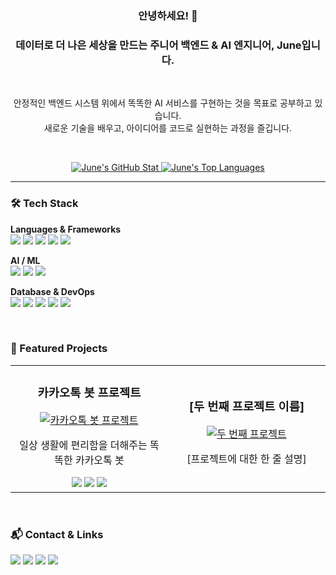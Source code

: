 <div align="center">

### **안녕하세요! 👋**
### **데이터로 더 나은 세상을 만드는 주니어 백엔드 & AI 엔지니어, June입니다.**

<br>

<p>안정적인 백엔드 시스템 위에서 똑똑한 AI 서비스를 구현하는 것을 목표로 공부하고 있습니다.<br>새로운 기술을 배우고, 아이디어를 코드로 실현하는 과정을 즐깁니다.</p>

<br>

<p align="center">
  <a href="https://github.com/anuraghazra/github-readme-stats">
    <img src="https://github-readme-stats-snowy-six-56.vercel.app.vercel.app/api?username=4season&show_icons=true&bg_color=fff9fb&title_color=b37f8c&text_color=594a4e&icon_color=86b37f&border_radius=10&border_color=f2e8ea" alt="June's GitHub Stat" />
  </a>
  <a href="https://github.com/anuraghazra/github-readme-stats">
    <img src="https://github-readme-stats-snowy-six-56.vercel.app/api/top-langs/?username=4season&layout=compact&bg_color=fff9fb&title_color=b37f8c&text_color=594a4e&border_radius=10&border_color=f2e8ea" alt="June's Top Languages" />
  </a>
</p>

</div>

---

### **🛠️ Tech Stack**

<p>
  <strong>Languages & Frameworks</strong><br>
  <img src="https://img.shields.io/badge/Python-b37f8c?style=for-the-badge&logo=python&logoColor=white"/>
  <img src="https://img.shields.io/badge/Java-b37f8c?style=for-the-badge&logo=openjdk&logoColor=white"/>
  <img src="https://img.shields.io/badge/Go-b37f8c?style=for-the-badge&logo=go&logoColor=white"/>
  <img src="https://img.shields.io/badge/Spring-b37f8c?style=for-the-badge&logo=spring&logoColor=white"/>
  <img src="https://img.shields.io/badge/FastAPI-b37f8c?style=for-the-badge&logo=fastapi&logoColor=white"/>
</p>

<p>
  <strong>AI / ML</strong><br>
  <img src="https://img.shields.io/badge/PyTorch-b37f8c?style=for-the-badge&logo=pytorch&logoColor=white"/>
  <img src="https://img.shields.io/badge/TensorFlow-b37f8c?style=for-the-badge&logo=tensorflow&logoColor=white"/>
  <img src="https://img.shields.io/badge/Scikit--learn-b37f8c?style=for-the-badge&logo=scikit-learn&logoColor=white"/>
</p>

<p>
  <strong>Database & DevOps</strong><br>
  <img src="https://img.shields.io/badge/MySQL-b37f8c?style=for-the-badge&logo=mysql&logoColor=white"/>
  <img src="https://img.shields.io/badge/PostgreSQL-b37f8c?style=for-the-badge&logo=postgresql&logoColor=white"/>
  <img src="https://img.shields.io/badge/Redis-b37f8c?style=for-the-badge&logo=redis&logoColor=white"/>
  <img src="https://img.shields.io/badge/Docker-b37f8c?style=for-the-badge&logo=docker&logoColor=white"/>
  <img src="https://img.shields.io/badge/AWS-b37f8c?style=for-the-badge&logo=amazon-aws&logoColor=white"/>
</p>

<br>

### **🚀 Featured Projects**

<table>
  <tr>
    <td width="50%">
      <h3 align="center">카카오톡 봇 프로젝트</h3>
      <div align="center">
        <a href="[프로젝트 깃허브 주소]" target="_blank">
          <img src="https://images.unsplash.com/photo-1593112484705-592f41855a9b?q=80&w=400" alt="카카오톡 봇 프로젝트">
        </a>
        <p>
          일상 생활에 편리함을 더해주는 똑똑한 카카오톡 봇
        </p>
        <div align="center">
          <img src="https://img.shields.io/badge/Python-3776AB?style=flat&logo=python&logoColor=white"/>
          <img src="https://img.shields.io/badge/Flask-000000?style=flat&logo=flask&logoColor=white"/>
          <img src="https://img.shields.io/badge/Kakao i-FFCD00?style=flat&logo=kakao&logoColor=black"/>
        </div>
      </div>
    </td>
    <td width="50%">
      <h3 align="center">[두 번째 프로젝트 이름]</h3>
      <div align="center">
        <a href="[프로젝트 깃허브 주소]" target="_blank">
          <img src="https://images.unsplash.com/photo-1555949963-ff9fe0c870eb?q=80&w=400" alt="두 번째 프로젝트">
        </a>
        <p>
          [프로젝트에 대한 한 줄 설명]
        </p>
        <div align="center">
          <!-- 사용한 기술 스택 배지를 여기에 추가하세요 -->
        </div>
      </div>
    </td>
  </tr>
</table>

<br>

### **📬 Contact & Links**

<p align="left">
  <a href="mailto:junhoheo@outlook.com"><img src="https://img.shields.io/badge/Email-86b37f?style=for-the-badge&logo=gmail&logoColor=white"></a>
  <a href="https://junho.art" target="_blank"><img src="https://img.shields.io/badge/Portfolio-86b37f?style=for-the-badge&logo=rss&logoColor=white"></a>
  <a href="https://junho.art" target="_blank"><img src="https://img.shields.io/badge/Blog-86b37f?style=for-the-badge&logo=blogger&logoColor=white"></a>
  <a href="[링크드인 주소]" target="_blank"><img src="https://img.shields.io/badge/LinkedIn-86b37f?style=for-the-badge&logo=linkedin&logoColor=white"></a>
</p>
